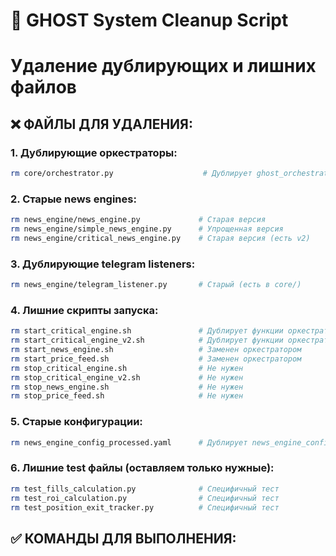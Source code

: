 # 🧹 GHOST System Cleanup Script
# Удаление дублирующих и лишних файлов

## ❌ ФАЙЛЫ ДЛЯ УДАЛЕНИЯ:

### 1. Дублирующие оркестраторы:
```bash
rm core/orchestrator.py                    # Дублирует ghost_orchestrator.py
```

### 2. Старые news engines:
```bash
rm news_engine/news_engine.py             # Старая версия
rm news_engine/simple_news_engine.py      # Упрощенная версия
rm news_engine/critical_news_engine.py    # Старая версия (есть v2)
```

### 3. Дублирующие telegram listeners:
```bash
rm news_engine/telegram_listener.py       # Старый (есть в core/)
```

### 4. Лишние скрипты запуска:
```bash
rm start_critical_engine.sh               # Дублирует функции оркестратора
rm start_critical_engine_v2.sh            # Дублирует функции оркестратора
rm start_news_engine.sh                   # Заменен оркестратором
rm start_price_feed.sh                    # Заменен оркестратором
rm stop_critical_engine.sh                # Не нужен
rm stop_critical_engine_v2.sh             # Не нужен
rm stop_news_engine.sh                    # Не нужен
rm stop_price_feed.sh                     # Не нужен
```

### 5. Старые конфигурации:
```bash
rm news_engine_config_processed.yaml      # Дублирует news_engine_config.yaml
```

### 6. Лишние test файлы (оставляем только нужные):
```bash
rm test_fills_calculation.py              # Специфичный тест
rm test_roi_calculation.py                # Специфичный тест
rm test_position_exit_tracker.py          # Специфичный тест
```

## ✅ КОМАНДЫ ДЛЯ ВЫПОЛНЕНИЯ:
